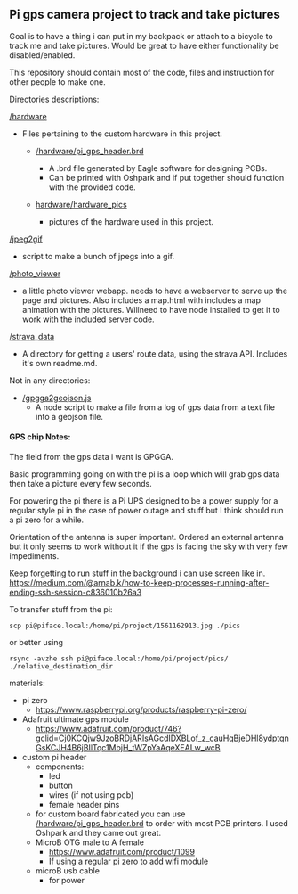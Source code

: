 ## Pi gps camera project to track and take pictures

Goal is to have a thing i can put in my backpack or attach to a bicycle to track me and take pictures.  Would be great to have either functionality be disabled/enabled.

This repository should contain most of the code, files and instruction for other people to make one.

Directories descriptions:

[/hardware](/hardware)
- Files pertaining to the custom hardware in this project.
  - [/hardware/pi_gps_header.brd](/hardware/pi_gps_header.brd)
    - A .brd file generated by Eagle software for designing PCBs.
    - Can be printed with Oshpark and if put together should function with the provided code.

  - [hardware/hardware_pics](/hardware_pics)
    - pictures of the hardware used in this project.

[/jpeg2gif](/jpeg2gif)
  - script to make a bunch of jpegs into a gif.

[/photo_viewer](/photo_viewer)
  - a little photo viewer webapp. needs to have a webserver to serve up the page and pictures. Also includes a map.html with includes a map animation with the pictures. Willneed to have node installed to get it to work with the included server code.

[/strava_data](/strava_data)
  - A directory for getting a users' route data, using the strava API. Includes it's own readme.md.

Not in any directories:
- [/gpgga2geojson.js](/gpgga2geojson.js)
  -  A node script to make a file from a log of gps data from a text file into a geojson file.



####  GPS chip Notes:

The field from the gps data i want is GPGGA.

Basic programming going on with the pi is a loop which will grab gps data then
take a picture every few seconds.  


For powering the pi there is a Pi UPS
designed to be a power supply for a regular style pi in the case of power outage
and stuff but I think should run a pi zero for a while.


Orientation of the antenna is super important.  Ordered an external antenna but it only seems to work without it if the gps is facing the sky with very few impediments.


Keep forgetting to run stuff in the background i can use screen like in. https://medium.com/@arnab.k/how-to-keep-processes-running-after-ending-ssh-session-c836010b26a3



To transfer stuff from the pi:


    scp pi@piface.local:/home/pi/project/1561162913.jpg ./pics

or better using


    rsync -avzhe ssh pi@piface.local:/home/pi/project/pics/ ./relative_destination_dir



materials:
- pi zero
  - https://www.raspberrypi.org/products/raspberry-pi-zero/
- Adafruit ultimate gps module
  - https://www.adafruit.com/product/746?gclid=Cj0KCQjw9JzoBRDjARIsAGcdIDXBLof_z_cauHqBjeDHl8ydptqnGsKCJH4B6jBIlTqc1MbjH_tWZpYaAqeXEALw_wcB
- custom pi header
  - components:
    - led
    - button
    - wires (if not using pcb)
    - female header pins
  - for custom board fabricated you can use [/hardware/pi_gps_header.brd](/hardware/pi_gps_header.brd) to order with most PCB printers. I used Oshpark and they came out great.
  - MicroB OTG male to A female
    - https://www.adafruit.com/product/1099
    - If using a regular pi zero to add wifi module
  - microB usb cable
    - for power
